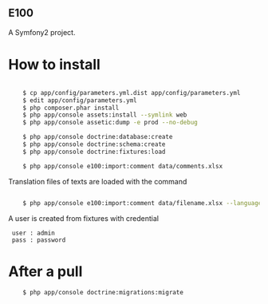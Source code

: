 E100
----

A Symfony2 project.

How to install
==============


```bash

    $ cp app/config/parameters.yml.dist app/config/parameters.yml
    $ edit app/config/parameters.yml
    $ php composer.phar install
    $ php app/console assets:install --symlink web
    $ php app/console assetic:dump -e prod --no-debug

    $ php app/console doctrine:database:create
    $ php app/console doctrine:schema:create
    $ php app/console doctrine:fixtures:load

    $ php app/console e100:import:comment data/comments.xlsx
```

Translation files of texts are loaded with the command
```bash

    $ php app/console e100:import:comment data/filename.xlsx --language="lang"
```



A user is created from fixtures with credential

````
 user : admin
 pass : password
````

After a pull
=============

```bash
    $ php app/console doctrine:migrations:migrate
```
